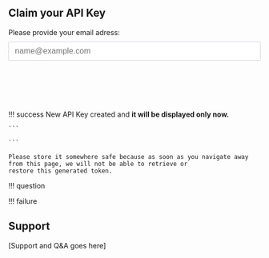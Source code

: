 <style>
	.success,
	.failure,
	.agree,
	.question,
	.api-button,
	.reset-button,
	.g-recaptcha {
		display: none;
	}

	.api-form {
		min-height: 150px;
	}

	.show {
		display: block;
	}

	.hide {
		display: none;
	}

	.input-email {
		display: block;
		width: 100%;
		padding: .375rem .75rem;
		margin: 10px 0 20px 0;
		font-weight: 400;
		font-size: 16px;
		line-height: 1.5;
		color: #212529;
		background-color: #fff;
		border: 1px solid #ced4da;
		border-radius: .1rem;
	}
	
	.agree, .api-button {
		margin-top: 20px;
	}
</style>


## Claim your API Key



<div class="api-form" id="api-form">
	Please provide your email adress:
	<input type="email" class="input-email" id="email" placeholder="name@example.com" oninput=validate()>
	<div class="g-recaptcha" id="g-recaptcha" data-sitekey="6LeTWQ4aAAAAAL-8maK0CD5qlBJdmiO8jWFJPLh1" data-callback="verified"></div>
	<div class="agree">
		<input type="checkbox" id="news" /> Subscribe to our newsletter
		<br/>
		<input type="checkbox" id="agree" onclick=agreeTerms() /> I have read and agree to the <a href="/terms-of-service" target="_blank">Terms of Service</a> and <a href="/data-privacy" target="_blank">Privacy Policy</a> 
	</div>
	<div class="api-button">
		<a href="#" class="md-button md-button--primary" onclick=execute()>Get API key</a>
	</div>
</div>

!!! success
	New API Key created and **it will be displayed only now.**

	```
	
	```

	Please store it somewhere safe because as soon as you navigate away from this page, we will not be able to retrieve or 
	restore this generated token.

!!! question

!!! failure

<div class="reset-button" id="reset-button">
	<a href="/api-access" class="md-button">Reset</a>
</div>

## Support

[Support and Q&A goes here]